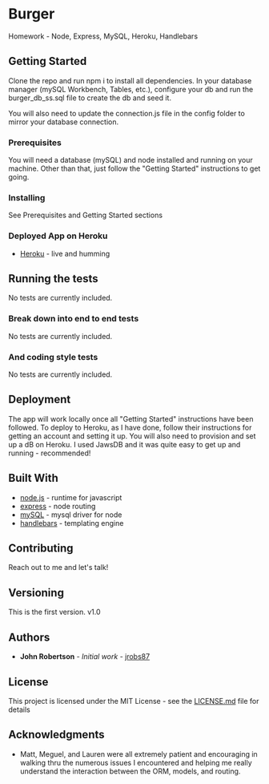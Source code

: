 # Burger
Homework - Node, Express, MySQL, Heroku, Handlebars

## Getting Started

Clone the repo and run npm i to install all dependencies.  In your database manager (mySQL Workbench, Tables, etc.), configure your db and run the burger_db_ss.sql file to create the db and seed it.

You will also need to update the connection.js file in the config folder to mirror your database connection.

### Prerequisites

You will need a database (mySQL) and node installed and running on your machine.
Other than that, just follow the "Getting Started" instructions to get going.

### Installing

See Prerequisites and Getting Started sections

### Deployed App on Heroku

* [Heroku](https://burger-noms.herokuapp.com/) - live and humming

## Running the tests

No tests are currently included.

### Break down into end to end tests

No tests are currently included.

### And coding style tests

No tests are currently included.

## Deployment

The app will work locally once all "Getting Started" instructions have been followed.
To deploy to Heroku, as I have done, follow their instructions for getting an account and setting it up.  You will also need to provision and set up a dB on Heroku. I used JawsDB and it was quite easy to get up and running - recommended!

## Built With

* [node.js](https://nodejs.org/en/) - runtime for javascript
* [express](https://www.npmjs.com/package/express) - node routing
* [mySQL](https://www.npmjs.com/package/mysql) - mysql driver for node
* [handlebars](https://handlebarsjs.com/) - templating engine

## Contributing

Reach out to me and let's talk!

## Versioning

This is the first version.  v1.0

## Authors

* **John Robertson** - *Initial work* - [jrobs87](https://github.com/jrobs87)

## License

This project is licensed under the MIT License - see the [LICENSE.md](LICENSE.md) file for details

## Acknowledgments

* Matt, Meguel, and Lauren were all extremely patient and encouraging in walking thru the numerous issues I encountered and helping me really understand the interaction between the ORM, models, and routing.

